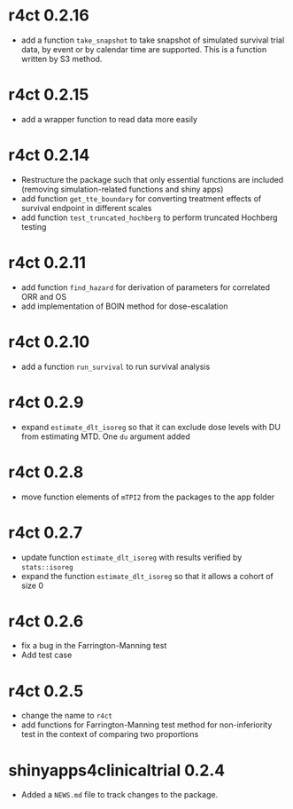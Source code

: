 # r4ct 0.2.16
  * add a function `take_snapshot` to take snapshot of simulated survival trial 
  data,  by event or by calendar time are supported. This is a function written
  by S3 method.

# r4ct 0.2.15
  * add a wrapper function to read data more easily

# r4ct 0.2.14
  * Restructure the package such that only essential functions are included 
  (removing simulation-related functions and shiny apps)
  * add function `get_tte_boundary` for converting treatment effects of survival
  endpoint in different scales 
  * add function `test_truncated_hochberg` to perform truncated Hochberg testing


# r4ct 0.2.11
  * add function `find_hazard` for derivation of parameters for correlated ORR
  and OS
  * add implementation of BOIN method for dose-escalation 
 
# r4ct 0.2.10
  * add a function `run_survival` to run survival analysis 
  
# r4ct 0.2.9
  * expand `estimate_dlt_isoreg` so that it can exclude dose levels with DU from
  estimating MTD. One `du` argument added
  
# r4ct 0.2.8
  * move function elements of `mTPI2` from the packages to the app folder

# r4ct 0.2.7
  * update function `estimate_dlt_isoreg` with results verified by `stats::isoreg`
  * expand the function `estimate_dlt_isoreg` so that it allows a cohort of size 0
  
# r4ct 0.2.6
  * fix a bug in the Farrington-Manning test
  * Add test case 
  
# r4ct 0.2.5

* change the name to `r4ct`
* add functions for Farrington-Manning test method for non-inferiority test in
the context of comparing two proportions

# shinyapps4clinicaltrial 0.2.4

* Added a `NEWS.md` file to track changes to the package.
